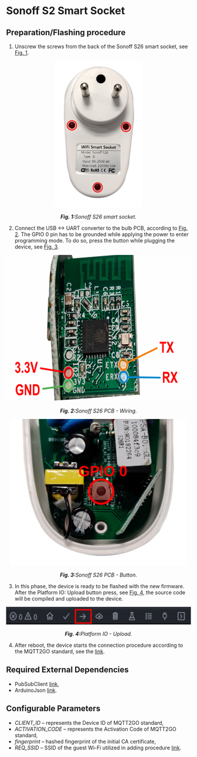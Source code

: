 # Sonoff S2 Smart Socket

## Preparation/Flashing procedure

1. Unscrew the screws from the back of the Sonoff S26 smart socket, see <a href="#fig1">Fig. 1</a>.

<p align="center" >
	<img src="S26.svg" alt="Sonoff S26 smart socket" height="400">
</p>
<p align="center" >
	<a name="fig1"></a><em><strong>Fig. 1:</strong>Sonoff S26 smart socket.</em>
</p>

2. Connect the USB <-> UART converter to the bulb PCB, according to <a href="#fig2">Fig. 2</a>. The GPIO 0 pin has to be grounded while applying the power to enter programming mode. To do so, press the button while plugging the device, see <a href="#fig3">Fig. 3</a>.

<p align="center" >
	<img src="S26_open.svg" alt="Sonoff S26 PCB - Wiring" height="400">
</p>
<p align="center" >
	<a name="fig2"></a><em><strong>Fig. 2:</strong>Sonoff S26 PCB - Wiring.</em>
</p>

<p align="center" >
	<img src="S26_btn.svg" alt="Sonoff S26 PCB - Button" height="400">
</p>
<p align="center" >
	<a name="fig3"></a><em><strong>Fig. 3:</strong>Sonoff S26 PCB - Button.</em>
</p>

3. In this phase, the device is ready to be flashed with the new firmware. After the Platform IO: Upload button press, see <a href="#fig4">Fig. 4</a>, the source code will be compiled and uploaded to the device.

<p align="center" >
	<img src="platformio.svg" alt="VS Code Upload." height="48">
</p>
<p align="center" >
	<a name="fig4"></a><em><strong>Fig. 4:</strong>Platform IO - Upload.</em>
</p>

4. After reboot, the device starts the connection procedure according to the MQTT2GO standard, see the [link](https://mqtt2go.github.io/).

## Required External Dependencies

* PubSubClient [link](https://github.com/knolleary/pubsubclient),
* ArduinoJson [link](https://github.com/bblanchon/ArduinoJson).


## Configurable Parameters

* _CLIENT_ID_ – represents the Device ID of MQTT2GO standard,
* _ACTIVATION_CODE_ – represents the Activation Code of MQTT2GO standard,
* _fingerprint_ – hashed fingerprint of the initial CA certificate,
* _REQ_SSID_ – SSID of the guest Wi-Fi utilized in adding procedure [link](https://mqtt2go.github.io/add-wifi.html).

